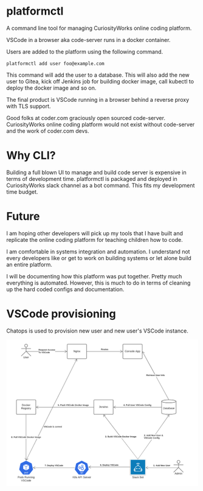 # platformctl
A command line tool for managing CuriosityWorks online coding platform. 

VSCode in a browser aka code-server runs in a docker container. 

Users are added to the platform using the following command.
```
platformctl add user foo@example.com
```

This command will add the user to a database. This will also add the new user to Gitea, kick off Jenkins job for building docker image, call kubectl to deploy the docker image and so on.

The final product is VSCode running in a browser behind a reverse proxy with TLS support. 

Good folks at coder.com graciously open sourced code-server. CuriosityWorks online coding platform would not exist without code-server and the work of coder.com devs.

# Why CLI?
Building a full blown UI to manage and build code server is expensive in terms of development time. platformctl is packaged and deployed in CuriosityWorks slack channel as a bot command. This fits my development time budget.

# Future
I am hoping other developers will pick up my tools that I have built and replicate the online coding platform for teaching children how to code.

I am comfortable in systems integration and automation. I understand not every developers like or get to work on building systems or let alone build an entire platform.

I will be documenting how this platform was put together. Pretty much everything is automated. However, this is much to do in terms of cleaning up the hard coded configs and documentation.

# VSCode provisioning
Chatops is used to provision new user and new user's VSCode instance.

![](/assets/vscode_provisioning.png)